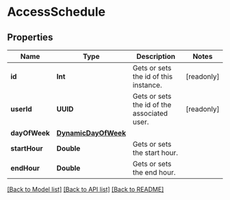 # AccessSchedule

## Properties
Name | Type | Description | Notes
------------ | ------------- | ------------- | -------------
**id** | **Int** | Gets or sets the id of this instance. | [readonly] 
**userId** | **UUID** | Gets or sets the id of the associated user. | [readonly] 
**dayOfWeek** | [**DynamicDayOfWeek**](DynamicDayOfWeek.md) |  | 
**startHour** | **Double** | Gets or sets the start hour. | 
**endHour** | **Double** | Gets or sets the end hour. | 

[[Back to Model list]](../README.md#documentation-for-models) [[Back to API list]](../README.md#documentation-for-api-endpoints) [[Back to README]](../README.md)


